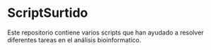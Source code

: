 # ScriptSurtido
Este repositorio contiene varios scripts que han ayudado a resolver diferentes tareas en el análisis bioinformatico.
